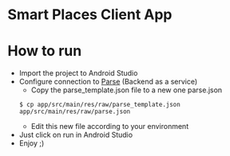 Smart Places Client App
================================

# How to run
* Import the project to Android Studio
* Configure connection to [Parse](http://parse.com) (Backend as a service)
  * Copy the parse_template.json file to a new one parse.json
  ```
  $ cp app/src/main/res/raw/parse_template.json app/src/main/res/raw/parse.json
  ```
  * Edit this new file according to your environment
* Just click on run in Android Studio
* Enjoy ;)
